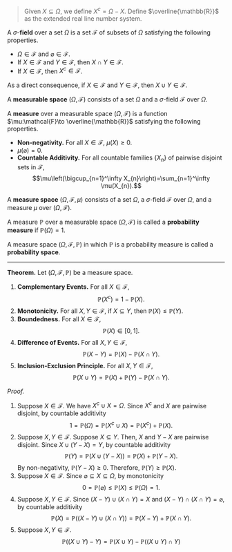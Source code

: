 > Given $X\subseteq \Omega$, we define $X^c=\Omega-X$.
> Define $\overline{\mathbb{R}}$ as the extended real line number system.

A $\sigma$-**field** over a set $\Omega$ is a set $\mathcal{F}$ of subsets of $\Omega$ satisfying the following properties.
- $\Omega\in\mathcal{F}$ and $\varnothing\in\mathcal{F}$.
- If $X\in\mathcal{F}$ and $Y\in\mathcal{F}$, then $X\cap Y\in\mathcal{F}$.
- If $X\in\mathcal{F}$, then $X^c\in\mathcal{F}$.

As a direct consequence, if $X\in\mathcal{F}$ and $Y\in\mathcal{F}$, then $X\cup Y\in\mathcal{F}$.

A **measurable space** $(\Omega,\mathcal{F})$ consists of a set $\Omega$ and a $\sigma$-field $\mathcal{F}$ over $\Omega$.

A **measure** over a measurable space $(\Omega,\mathcal{F})$ is a function $\mu:\mathcal{F}\to \overline{\mathbb{R}}$ satisfying the following properties.
- **Non-negativity.** For all $X\in\mathcal{F}$, $\mu(X)\geq 0$.
- $\mu(\varnothing)=0$.
- **Countable Additivity.** For all countable families $\{X_{n}\}$ of pairwise disjoint sets in $\mathcal{F}$, $$\mu\left(\bigcup_{n=1}^\infty X_{n}\right)=\sum_{n=1}^\infty \mu(X_{n}).$$

A **measure space** $(\Omega,\mathcal{F},\mu)$ consists of a set $\Omega$, a $\sigma$-field $\mathcal{F}$ over $\Omega$, and a measure $\mu$ over $(\Omega,\mathcal{F})$.

A measure $\mathbb{P}$ over a measurable space $(\Omega,\mathcal{F})$ is called a **probability measure** if $\mathbb{P}(\Omega)=1$.

A measure space $(\Omega,\mathcal{F},\mathbb{P})$ in which $\mathbb{P}$ is a probability measure is called a **probability space**.
___
**Theorem.** Let $(\Omega,\mathcal{F},\mathbb{P})$ be a measure space.
1. **Complementary Events.** For all $X\in\mathcal{F}$, $$\mathbb{P}(X^c)=1-\mathbb{P}(X).$$
2. **Monotonicity.** For all $X,Y\in\mathcal{F}$, if $X\subseteq Y$, then $\mathbb{P}(X)\leq\mathbb{P}(Y)$.
3. **Boundedness.** For all $X\in\mathcal{F}$, $$\mathbb{P}(X)\in[0,1].$$
4. **Difference of Events.** For all $X,Y\in\mathcal{F}$, $$\mathbb{P}(X-Y)=\mathbb{P}(X)-\mathbb{P}(X\cap Y).$$
5. **Inclusion-Exclusion Principle.** For all $X,Y\in\mathcal{F}$, $$\mathbb{P}(X\cup Y)=\mathbb{P}(X)+\mathbb{P}(Y)-\mathbb{P}(X\cap Y).$$

*Proof.*
1. Suppose $X\in\mathcal{F}$. We have $X^c\cup X=\Omega$. Since $X^c$ and $X$ are pairwise disjoint, by countable additivity $$1=\mathbb{P}(\Omega)=\mathbb{P}(X^c\cup X)=\mathbb{P}(X^c)+\mathbb{P}(X).$$
2. Suppose $X,Y\in\mathcal{F}$. Suppose $X\subseteq Y$. Then, $X$ and $Y-X$ are pairwise disjoint. Since $X\cup(Y-X)=Y$, by countable additivity $$\mathbb{P}(Y)=\mathbb{P}(X\cup(Y-X))=\mathbb{P}(X)+\mathbb{P}(Y-X).$$By non-negativity, $\mathbb{P}(Y-X)\geq 0$. Therefore, $\mathbb{P}(Y)\geq\mathbb{P}(X)$.
3. Suppose $X\in\mathcal{F}$. Since $\varnothing\subseteq X\subseteq \Omega$, by monotonicity $$0=\mathbb{P}(\varnothing)\leq\mathbb{P}(X)\leq\mathbb{P}(\Omega)=1.$$
4. Suppose $X,Y\in\mathcal{F}$. Since $(X-Y)\cup(X\cap Y)=X$ and $(X-Y)\cap(X\cap Y)=\varnothing$, by countable additivity $$\mathbb{P}(X)=\mathbb{P}((X-Y)\cup(X\cap Y))=\mathbb{P}(X-Y)+\mathbb{P}(X\cap Y).$$
5. Suppose $X,Y\in\mathcal{F}$. $$\mathbb{P}((X\cup Y)-Y)=\mathbb{P}(X\cup Y)-\mathbb{P}((X\cup Y)\cap Y)$$

